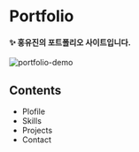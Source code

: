 # Portfolio

#### ✨ 홍유진의 포트폴리오 사이트입니다.

![portfolio-demo](https://user-images.githubusercontent.com/74370531/109523288-87907e00-7af2-11eb-8063-eff9f16fb77b.jpg)


## Contents

* Plofile 
* Skills
* Projects
* Contact
